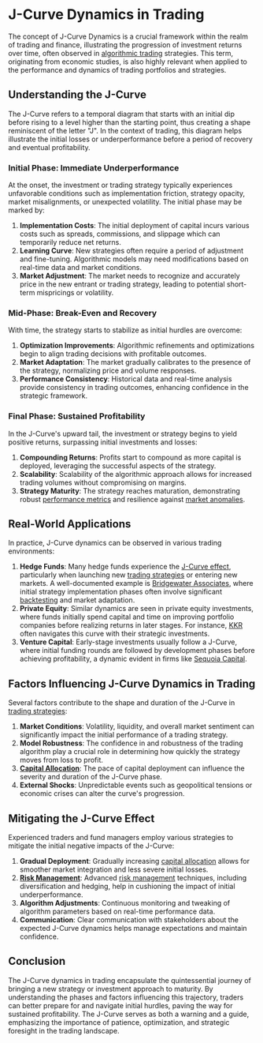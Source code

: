 # J-Curve Dynamics in Trading

The concept of J-Curve Dynamics is a crucial framework within the realm of trading and finance, illustrating the progression of investment returns over time, often observed in [algorithmic trading](../a/algorithmic_trading.md) strategies. This term, originating from economic studies, is also highly relevant when applied to the performance and dynamics of trading portfolios and strategies.

## Understanding the J-Curve

The J-Curve refers to a temporal diagram that starts with an initial dip before rising to a level higher than the starting point, thus creating a shape reminiscent of the letter "J". In the context of trading, this diagram helps illustrate the initial losses or underperformance before a period of recovery and eventual profitability.

### Initial Phase: Immediate Underperformance

At the onset, the investment or trading strategy typically experiences unfavorable conditions such as implementation friction, strategy opacity, market misalignments, or unexpected volatility. The initial phase may be marked by:

1. **Implementation Costs**: The initial deployment of capital incurs various costs such as spreads, commissions, and slippage which can temporarily reduce net returns.
2. **Learning Curve**: New strategies often require a period of adjustment and fine-tuning. Algorithmic models may need modifications based on real-time data and market conditions.
3. **Market Adjustment**: The market needs to recognize and accurately price in the new entrant or trading strategy, leading to potential short-term mispricings or volatility.

### Mid-Phase: Break-Even and Recovery

With time, the strategy starts to stabilize as initial hurdles are overcome:

1. **Optimization Improvements**: Algorithmic refinements and optimizations begin to align trading decisions with profitable outcomes.
2. **Market Adaptation**: The market gradually calibrates to the presence of the strategy, normalizing price and volume responses.
3. **Performance Consistency**: Historical data and real-time analysis provide consistency in trading outcomes, enhancing confidence in the strategic framework.

### Final Phase: Sustained Profitability

In the J-Curve's upward tail, the investment or strategy begins to yield positive returns, surpassing initial investments and losses:

1. **Compounding Returns**: Profits start to compound as more capital is deployed, leveraging the successful aspects of the strategy.
2. **Scalability**: Scalability of the algorithmic approach allows for increased trading volumes without compromising on margins.
3. **Strategy Maturity**: The strategy reaches maturation, demonstrating robust [performance metrics](../p/performance_metrics.md) and resilience against [market anomalies](../m/market_anomalies.md).

## Real-World Applications

In practice, J-Curve dynamics can be observed in various trading environments:

1. **Hedge Funds**: Many hedge funds experience the [J-Curve effect](../j/j-curve_effect.md), particularly when launching new [trading strategies](../t/trading_strategies.md) or entering new markets. A well-documented example is [Bridgewater Associates](https://www.bridgewater.com/), where initial strategy implementation phases often involve significant [backtesting](../b/backtesting.md) and market adaptation.
2. **Private Equity**: Similar dynamics are seen in private equity investments, where funds initially spend capital and time on improving portfolio companies before realizing returns in later stages. For instance, [KKR](https://www.kkr.com/) often navigates this curve with their strategic investments.
3. **Venture Capital**: Early-stage investments usually follow a J-Curve, where initial funding rounds are followed by development phases before achieving profitability, a dynamic evident in firms like [Sequoia Capital](https://www.sequoiacap.com/).

## Factors Influencing J-Curve Dynamics in Trading

Several factors contribute to the shape and duration of the J-Curve in [trading strategies](../t/trading_strategies.md):

1. **Market Conditions**: Volatility, liquidity, and overall market sentiment can significantly impact the initial performance of a trading strategy.
2. **Model Robustness**: The confidence in and robustness of the trading algorithm play a crucial role in determining how quickly the strategy moves from loss to profit.
3. **[Capital Allocation](../c/capital_allocation.md)**: The pace of capital deployment can influence the severity and duration of the J-Curve phase.
4. **External Shocks**: Unpredictable events such as geopolitical tensions or economic crises can alter the curve's progression.

## Mitigating the J-Curve Effect

Experienced traders and fund managers employ various strategies to mitigate the initial negative impacts of the J-Curve:

1. **Gradual Deployment**: Gradually increasing [capital allocation](../c/capital_allocation.md) allows for smoother market integration and less severe initial losses.
2. **[Risk Management](../r/risk_management.md)**: Advanced [risk management](../r/risk_management.md) techniques, including diversification and hedging, help in cushioning the impact of initial underperformance.
3. **Algorithm Adjustments**: Continuous monitoring and tweaking of algorithm parameters based on real-time performance data.
4. **Communication**: Clear communication with stakeholders about the expected J-Curve dynamics helps manage expectations and maintain confidence.

## Conclusion

The J-Curve dynamics in trading encapsulate the quintessential journey of bringing a new strategy or investment approach to maturity. By understanding the phases and factors influencing this trajectory, traders can better prepare for and navigate initial hurdles, paving the way for sustained profitability. The J-Curve serves as both a warning and a guide, emphasizing the importance of patience, optimization, and strategic foresight in the trading landscape.
